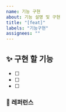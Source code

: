 ```yaml
---
name: 기능 구현
about: 기능 설명 및 구현
title: "[feat]"
labels: "기능구현"
assignees: ""
---
```


## ✨ 구현 할 기능

- [ ]
- [ ]
- [ ]
  <br>

### 📕 레퍼런스
